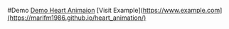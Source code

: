 #Demo
<a href="https://marifm1986.github.io/heart_animation/" target="_blank">Demo Heart Animaion</a>
[Visit Example](https://www.example.com](https://marifm1986.github.io/heart_animation/)
